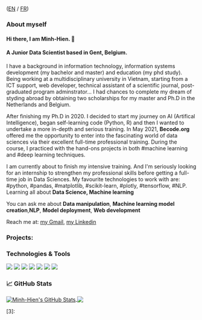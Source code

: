 ([EN](aboutme.md#en) / [FR](aboutme.md#fr))

### About myself
#### Hi there, I am Minh-Hien. 👋 <a name="en"></a>
#### A Junior Data Scientist based in Gent, Belgium.

I have a background in information technology, information systems development (my bachelor and master) and education (my phd study). Being working at a multidisciplinary university in Vietnam, starting from a ICT support, web developer, technical assistant of a scientific journal,  post-graduated program adminstrator... I had chances to complete my dream of styding abroad by obtaining two scholarships for my master and Ph.D in the Netherlands and Belgium. 
 
After finishing my Ph.D in 2020. I decided to start my journey on AI (Artifical Intelligence), began self-learning code (Python, R) and then I wanted to undertake a more in-depth and serious training. In May 2021, **Becode.org** offered me the opportunity to enter into the fascinating world of data sciences via their excellent full-time professional training. During the course, I practiced with the hand-ons projects in both #machine learning and #deep learning techniques.

I am currently about to finish my intensive training. And I'm seriously looking for an internship to strengthen my professional skills before getting a full-time job in Data Sciences.
My favourite technologies to work with are: #python, #pandas, #matplotlib, #scikit-learn, #plotly, #tensorflow, #NLP.
Learning all about **Data Science, Machine learning**

You can ask me about **Data manipulation**, **Machine learning model creation**,**NLP**, **Model deployment**, **Web development**

Reach me at: [my Gmail](minh.hien.vo68@gmail.com), [my Linkedin](https://www.linkedin.com/in/minh-hien-vo/)

### Projects:


### Technologies & Tools
![](https://img.shields.io/badge/OS-Windows-informational?style=flat&logo=windows&logoColor=white&color=informational)
![](https://img.shields.io/badge/Code-Python-informational?style=flat&logo=python&logoColor=white&color=informational)
![](https://img.shields.io/badge/Distribution-Anaconda-informational?style=flat&logo=anaconda&logoColor=white&color=informational)
![](https://img.shields.io/badge/Tools-TensorFlow-informational?style=flat&logo=tensorflow&logoColor=white&color=informational)
![](https://img.shields.io/badge/Tools-Docker-informational?style=flat&logo=docker&logoColor=white&color=informational)
![](https://img.shields.io/badge/Tools-Keras-informational?style=flat&logo=keras&logoColor=white&color=informational)
![](https://img.shields.io/badge/Tools-Flask-informational?style=flat&logo=flask&logoColor=white&color=informational)

### &#x1f4c8; GitHub Stats

<a href="https://github.com/minhhienvo368/minhhienvo368">
  <img align="center" src="https://github-readme-stats.vercel.app/api?username=minhhienvo368&show_icons=true&line_height=27&count_private=true" alt="Minh-Hien's GitHub Stats" />
</a>
<a href="https://github.com/minhhienvo368/minhhienvo368">
  <img align="center" src="https://github-readme-stats.vercel.app/api/top-langs/?username=minhhienvo368&hide=java,html,text&langs_count=3" />
</a>

<!-- links to social media icons -->
<!-- icons with padding -->

[1.1]: http://i.imgur.com/tXSoThF.png (twitter icon with padding)
[2.1]: http://i.imgur.com/0o48UoR.png (github icon with padding)

<!-- icons without padding -->

[1.2]: http://i.imgur.com/wWzX9uB.png (twitter icon without padding)
[2.2]: http://i.imgur.com/9I6NRUm.png (github icon without padding)

<!-- links to your social media accounts -->

[1]: https://github.com/minhienvo368
[2]: https://www.linkedin.com/in/minh-hien-vo/
[3]: 

